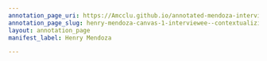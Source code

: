 ```yaml
---
annotation_page_uri: https://Amcclu.github.io/annotated-mendoza-interview/annotations/henry-mendoza-canvas-1-interviewee--contextualizing--consideration.json
annotation_page_slug: henry-mendoza-canvas-1-interviewee--contextualizing--consideration
layout: annotation_page
manifest_label: Henry Mendoza

---
```


